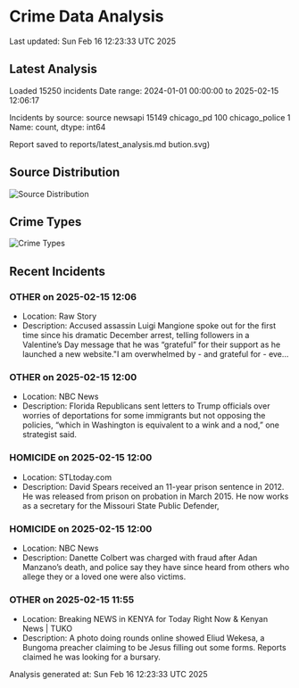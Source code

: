 # Crime Data Analysis
Last updated: Sun Feb 16 12:23:33 UTC 2025

## Latest Analysis

Loaded 15250 incidents
Date range: 2024-01-01 00:00:00 to 2025-02-15 12:06:17

Incidents by source:
source
newsapi           15149
chicago_pd          100
chicago_police        1
Name: count, dtype: int64

Report saved to reports/latest_analysis.md
bution.svg)

## Source Distribution
![Source Distribution](images/source_distribution.svg)

## Crime Types
![Crime Types](images/crime_types.svg)

## Recent Incidents

### OTHER on 2025-02-15 12:06
- Location: Raw Story
- Description: Accused assassin Luigi Mangione spoke out for the first time since his dramatic December arrest, telling followers in a Valentine’s Day message that he was “grateful” for their support as he launched a new website."I am overwhelmed by - and grateful for - eve…


### OTHER on 2025-02-15 12:00
- Location: NBC News
- Description: Florida Republicans sent letters to Trump officials over worries of deportations for some immigrants but not opposing the policies, “which in Washington is equivalent to a wink and a nod,” one strategist said.


### HOMICIDE on 2025-02-15 12:00
- Location: STLtoday.com
- Description: David Spears received an 11-year prison sentence in 2012. He was released from prison on probation in March 2015. He now works as a secretary for the Missouri State Public Defender,


### HOMICIDE on 2025-02-15 12:00
- Location: NBC News
- Description: Danette Colbert was charged with fraud after Adan Manzano’s death, and police say they have since heard from others who allege they or a loved one were also victims.


### OTHER on 2025-02-15 11:55
- Location: Breaking NEWS in KENYA for Today Right Now & Kenyan News | TUKO
- Description: A photo doing rounds online showed Eliud Wekesa, a Bungoma preacher claiming to be Jesus filling out some forms. Reports claimed he was looking for a bursary.

Analysis generated at: Sun Feb 16 12:23:33 UTC 2025
